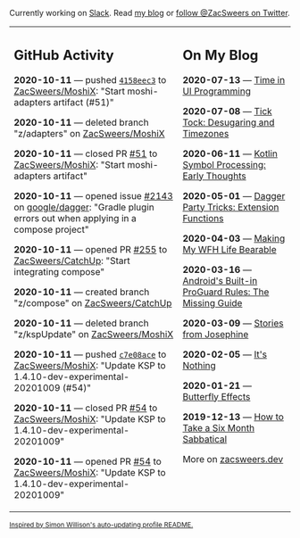 Currently working on [Slack](https://slack.com/). Read [my blog](https://zacsweers.dev/) or [follow @ZacSweers on Twitter](https://twitter.com/ZacSweers).

<table><tr><td valign="top" width="60%">

## GitHub Activity
<!-- githubActivity starts -->
**2020-10-11** — pushed [`4158eec3`](https://github.com/ZacSweers/MoshiX/commit/4158eec3f4345b55bfcfeb5d3422fb7b4bb4f453) to [ZacSweers/MoshiX](https://api.github.com/repos/ZacSweers/MoshiX): "Start moshi-adapters artifact (#51)"

**2020-10-11** — deleted branch "z/adapters" on [ZacSweers/MoshiX](https://api.github.com/repos/ZacSweers/MoshiX)

**2020-10-11** — closed PR [#51](https://api.github.com/repos/ZacSweers/MoshiX/pulls/51) to [ZacSweers/MoshiX](https://api.github.com/repos/ZacSweers/MoshiX): "Start moshi-adapters artifact"

**2020-10-11** — opened issue [#2143](https://api.github.com/repos/google/dagger/issues/2143) on [google/dagger](https://api.github.com/repos/google/dagger): "Gradle plugin errors out when applying in a compose project"

**2020-10-11** — opened PR [#255](https://api.github.com/repos/ZacSweers/CatchUp/pulls/255) to [ZacSweers/CatchUp](https://api.github.com/repos/ZacSweers/CatchUp): "Start integrating compose"

**2020-10-11** — created branch "z/compose" on [ZacSweers/CatchUp](https://api.github.com/repos/ZacSweers/CatchUp)

**2020-10-11** — deleted branch "z/kspUpdate" on [ZacSweers/MoshiX](https://api.github.com/repos/ZacSweers/MoshiX)

**2020-10-11** — pushed [`c7e08ace`](https://github.com/ZacSweers/MoshiX/commit/c7e08acebe903104ea9fa8da1809599afb734531) to [ZacSweers/MoshiX](https://api.github.com/repos/ZacSweers/MoshiX): "Update KSP to 1.4.10-dev-experimental-20201009 (#54)"

**2020-10-11** — closed PR [#54](https://api.github.com/repos/ZacSweers/MoshiX/pulls/54) to [ZacSweers/MoshiX](https://api.github.com/repos/ZacSweers/MoshiX): "Update KSP to 1.4.10-dev-experimental-20201009"

**2020-10-11** — opened PR [#54](https://api.github.com/repos/ZacSweers/MoshiX/pulls/54) to [ZacSweers/MoshiX](https://api.github.com/repos/ZacSweers/MoshiX): "Update KSP to 1.4.10-dev-experimental-20201009"
<!-- githubActivity ends -->
</td><td valign="top" width="40%">

## On My Blog
<!-- blog starts -->
**2020-07-13** — [Time in UI Programming](https://www.zacsweers.dev/time-in-ui/)

**2020-07-08** — [Tick Tock: Desugaring and Timezones](https://www.zacsweers.dev/ticktock-desugaring-timezones/)

**2020-06-11** — [Kotlin Symbol Processing: Early Thoughts](https://www.zacsweers.dev/kotlin-symbol-processor-early-thoughts/)

**2020-05-01** — [Dagger Party Tricks: Extension Functions](https://www.zacsweers.dev/dagger-party-tricks-extension-functions/)

**2020-04-03** — [Making My WFH Life Bearable](https://www.zacsweers.dev/making-wfh-life-bearable/)

**2020-03-16** — [Android's Built-in ProGuard Rules: The Missing Guide](https://www.zacsweers.dev/android-proguard-rules/)

**2020-03-09** — [Stories from Josephine](https://www.zacsweers.dev/stories-from-josephine/)

**2020-02-05** — [It's Nothing](https://www.zacsweers.dev/its-nothing/)

**2020-01-21** — [Butterfly Effects](https://www.zacsweers.dev/butterfly-effects/)

**2019-12-13** — [How to Take a Six Month Sabbatical](https://www.zacsweers.dev/how-to-take-a-six-month-sabbatical/)
<!-- blog ends -->
More on [zacsweers.dev](https://zacsweers.dev/)
</td></tr></table>

<sub><a href="https://simonwillison.net/2020/Jul/10/self-updating-profile-readme/">Inspired by Simon Willison's auto-updating profile README.</a></sub>